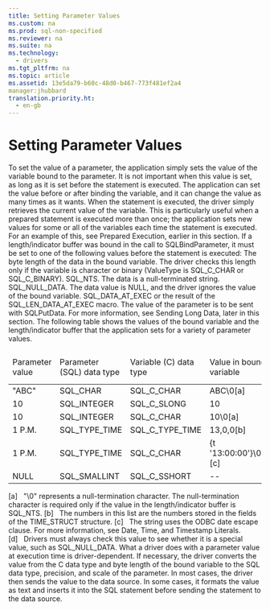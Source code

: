 ```yaml
---
title: Setting Parameter Values
ms.custom: na
ms.prod: sql-non-specified
ms.reviewer: na
ms.suite: na
ms.technology: 
  - drivers
ms.tgt_pltfrm: na
ms.topic: article
ms.assetid: 13e5da79-b60c-48d0-b467-773f481ef2a4
manager:jhubbard
translation.priority.ht: 
  - en-gb
---
```

# Setting Parameter Values
<?xml version="1.0" encoding="utf-8"?>
<developerConceptualDocument xmlns="http://ddue.schemas.microsoft.com/authoring/2003/5" xmlns:xlink="http://www.w3.org/1999/xlink" xmlns:xsi="http://www.w3.org/2001/XMLSchema-instance" xsi:schemaLocation="http://ddue.schemas.microsoft.com/authoring/2003/5 http://dduestorage.blob.core.windows.net/ddueschema/developer.xsd">
  <introduction>
    <para>To set the value of a parameter, the application simply sets the value of the variable bound to the parameter. It is not important when this value is set, as long as it is set before the statement is executed. The application can set the value before or after binding the variable, and it can change the value as many times as it wants. When the statement is executed, the driver simply retrieves the current value of the variable. This is particularly useful when a prepared statement is executed more than once; the application sets new values for some or all of the variables each time the statement is executed. For an example of this, see <legacyLink xlink:href="f08c8a98-31ee-48b2-9dbf-6f31c2166dbb">Prepared Execution</legacyLink>, earlier in this section.</para>
    <para>If a length/indicator buffer was bound in the call to <legacyBold>SQLBindParameter</legacyBold>, it must be set to one of the following values before the statement is executed:  </para>
    <list class="bullet">
      <listItem>
        <para>The byte length of the data in the bound variable. The driver checks this length only if the variable is character or binary (<legacyItalic>ValueType</legacyItalic> is SQL_C_CHAR or SQL_C_BINARY).</para>
      </listItem>
      <listItem>
        <para>SQL_NTS. The data is a null-terminated string.</para>
      </listItem>
      <listItem>
        <para>SQL_NULL_DATA. The data value is NULL, and the driver ignores the value of the bound variable.</para>
      </listItem>
      <listItem>
        <para>SQL_DATA_AT_EXEC or the result of the SQL_LEN_DATA_AT_EXEC macro. The value of the parameter is to be sent with <legacyBold>SQLPutData</legacyBold>. For more information, see <legacyLink xlink:href="ea989084-a8e6-4737-892e-9ec99dd49caf">Sending Long Data</legacyLink>, later in this section.</para>
      </listItem>
    </list>
    <para>The following table shows the values of the bound variable and the length/indicator buffer that the application sets for a variety of parameter values.</para>
    <table xmlns:caps="http://schemas.microsoft.com/build/caps/2013/11">
      <thead>
        <tr>
          <TD>
            <para>Parameter</para>
            <para>value</para>
          </TD>
          <TD>
            <para>Parameter</para>
            <para>(SQL) </para>
            <para>data type</para>
          </TD>
          <TD>
            <para>Variable (C)</para>
            <para>data type</para>
          </TD>
          <TD>
            <para>Value in</para>
            <para>bound</para>
            <para>variable</para>
          </TD>
          <TD>
            <para>Value in</para>
            <para>length/indicator</para>
            <para>buffer[d]</para>
          </TD>
        </tr>
      </thead>
      <tbody>
        <tr>
          <TD>
            <para>"ABC"</para>
          </TD>
          <TD>
            <para>SQL_CHAR</para>
          </TD>
          <TD>
            <para>SQL_C_CHAR</para>
          </TD>
          <TD>
            <para>ABC\0[a]</para>
          </TD>
          <TD>
            <para>SQL_NTS or 3</para>
          </TD>
        </tr>
        <tr>
          <TD>
            <para>10</para>
          </TD>
          <TD>
            <para>SQL_INTEGER</para>
          </TD>
          <TD>
            <para>SQL_C_SLONG</para>
          </TD>
          <TD>
            <para>10</para>
          </TD>
          <TD>
            <para>--</para>
          </TD>
        </tr>
        <tr>
          <TD>
            <para>10</para>
          </TD>
          <TD>
            <para>SQL_INTEGER</para>
          </TD>
          <TD>
            <para>SQL_C_CHAR</para>
          </TD>
          <TD>
            <para>10\0[a]</para>
          </TD>
          <TD>
            <para>SQL_NTS or 2</para>
          </TD>
        </tr>
        <tr>
          <TD>
            <para>1 P.M.</para>
          </TD>
          <TD>
            <para>SQL_TYPE_TIME</para>
          </TD>
          <TD>
            <para>SQL_C_TYPE_TIME</para>
          </TD>
          <TD>
            <para>13,0,0[b]</para>
          </TD>
          <TD>
            <para>--</para>
          </TD>
        </tr>
        <tr>
          <TD>
            <para>1 P.M.</para>
          </TD>
          <TD>
            <para>SQL_TYPE_TIME</para>
          </TD>
          <TD>
            <para>SQL_C_CHAR</para>
          </TD>
          <TD>
            <para>{t '13:00:00'}\0[a], [c]</para>
          </TD>
          <TD>
            <para>SQL_NTS or 14</para>
          </TD>
        </tr>
        <tr>
          <TD>
            <para>NULL</para>
          </TD>
          <TD>
            <para>SQL_SMALLINT</para>
          </TD>
          <TD>
            <para>SQL_C_SSHORT</para>
          </TD>
          <TD>
            <para>--</para>
          </TD>
          <TD>
            <para>SQL_NULL_DATA</para>
          </TD>
        </tr>
      </tbody>
    </table>
    <para>[a]   "\0" represents a null-termination character. The null-termination character is required only if the value in the length/indicator buffer is SQL_NTS.</para>
    <para>[b]   The numbers in this list are the numbers stored in the fields of the TIME_STRUCT structure.</para>
    <para>[c]   The string uses the ODBC date escape clause. For more information, see <legacyLink xlink:href="2b42a52a-6353-494c-a179-3a7533cd729f">Date, Time, and Timestamp Literals</legacyLink>.</para>
    <para>[d]   Drivers must always check this value to see whether it is a special value, such as SQL_NULL_DATA.</para>
    <para>What a driver does with a parameter value at execution time is driver-dependent. If necessary, the driver converts the value from the C data type and byte length of the bound variable to the SQL data type, precision, and scale of the parameter. In most cases, the driver then sends the value to the data source. In some cases, it formats the value as text and inserts it into the SQL statement before sending the statement to the data source.</para>
  </introduction>
  <relatedTopics />
</developerConceptualDocument>